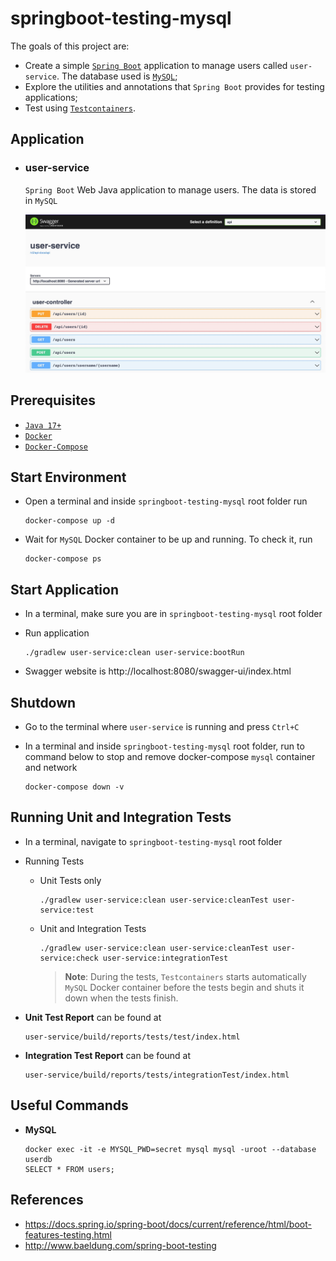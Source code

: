 # springboot-testing-mysql

The goals of this project are:
- Create a simple [`Spring Boot`](https://docs.spring.io/spring-boot/docs/current/reference/htmlsingle/) application to manage users called `user-service`. The database used is [`MySQL`](https://www.mysql.com);
- Explore the utilities and annotations that `Spring Boot` provides for testing applications;
- Test using [`Testcontainers`](https://www.testcontainers.org/).

## Application

- ### user-service

  `Spring Boot` Web Java application to manage users. The data is stored in `MySQL`
  
  ![user-service-swagger](documentation/user-service-swagger.jpeg)

## Prerequisites

- [`Java 17+`](https://www.oracle.com/java/technologies/downloads/#java17)
- [`Docker`](https://www.docker.com/)
- [`Docker-Compose`](https://docs.docker.com/compose/install/)

## Start Environment

- Open a terminal and inside `springboot-testing-mysql` root folder run
  ```
  docker-compose up -d
  ```

- Wait for `MySQL` Docker container to be up and running. To check it, run
  ```
  docker-compose ps
  ```

## Start Application

- In a terminal, make sure you are in `springboot-testing-mysql` root folder

- Run application
  ```
  ./gradlew user-service:clean user-service:bootRun
  ```

- Swagger website is http://localhost:8080/swagger-ui/index.html

## Shutdown

- Go to the terminal where `user-service` is running and press `Ctrl+C`

- In a terminal and inside `springboot-testing-mysql` root folder, run to command below to stop and remove docker-compose `mysql` container and network
  ```
  docker-compose down -v
  ```

## Running Unit and Integration Tests

- In a terminal, navigate to `springboot-testing-mysql` root folder

- Running Tests

  - Unit Tests only
    ```
    ./gradlew user-service:clean user-service:cleanTest user-service:test
    ```

  - Unit and Integration Tests
    ```
    ./gradlew user-service:clean user-service:cleanTest user-service:check user-service:integrationTest
    ```
    > **Note**: During the tests, `Testcontainers` starts automatically `MySQL` Docker container before the tests begin and shuts it down when the tests finish.

- **Unit Test Report** can be found at
  ```
  user-service/build/reports/tests/test/index.html
  ```

- **Integration Test Report** can be found at
  ```
  user-service/build/reports/tests/integrationTest/index.html
  ```

## Useful Commands

- **MySQL**
  ```
  docker exec -it -e MYSQL_PWD=secret mysql mysql -uroot --database userdb
  SELECT * FROM users;
  ```

## References

- https://docs.spring.io/spring-boot/docs/current/reference/html/boot-features-testing.html
- http://www.baeldung.com/spring-boot-testing
